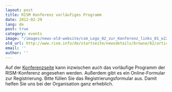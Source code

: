 ```yaml
---
layout: post
title: RISM Konferenz vorläufiges Programm
date: 2012-02-29
lang: de
post: true
category: events
image: "/images/news-old-website/csm_Logo_02_zur_Konferenz_links_01_e22c2dd641.jpg"
old_url: http://www.rism.info/de/startseite/newsdetails/browse/62/article/64/rism-conference-preliminary-program.html
email: ''
author: ''
---
```


Auf der [Konferenzseite](/publications/conferences/conference-2012.html#c2235) kann inzwischen auch das vorläufige Programm der RISM-Konferenz angesehen werden. Außerdem gibt es ein Online-Formular zur Registrierung. Bitte füllen Sie das Registrierungsformular aus. Damit helfen Sie uns bei der Organisation ganz erheblich.